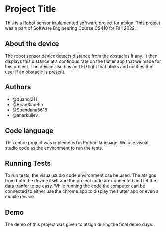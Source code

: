 
# Project Title
This is a Robot sensor implemented software project for atsign. This project was a part of Software Engineering Course CS410 for Fall 2022.




## About the device

The robot sensor device detects distance from the obstacles if any. It then displays this distance at a continous rate on the flutter app that we made for this project. 
The device also has an LED light that blinks and notifies the user if an obstacle is present. 

## Authors

- @duanqi211
- @BrianXiaoBin
- @Spandana5618
- @anarkuliev




## Code language

This entire project was implemeted in Python language. We use visual studio code as the environment to run the tests. 

## Running Tests

To run tests, the visual studio code environment can be used. The atsigns from both the device itself and the project code are connected and let the data tranfer to be easy. While running the code the computer can be connected to either use the chrome app to display the flutter app or even a mobile device. 





## Demo

The demo of this project was given to atsign during the final demo days. 

